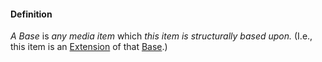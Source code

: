#### Definition

*A Base* is *any media item* which *this item is structurally based upon.*  (I.e., this item is an [Extension](https://github.com/gcassel/IO/blob/main/terms/extension.md) of that [Base](https://github.com/gcassel/IO/blob/main/terms/base.md).)
